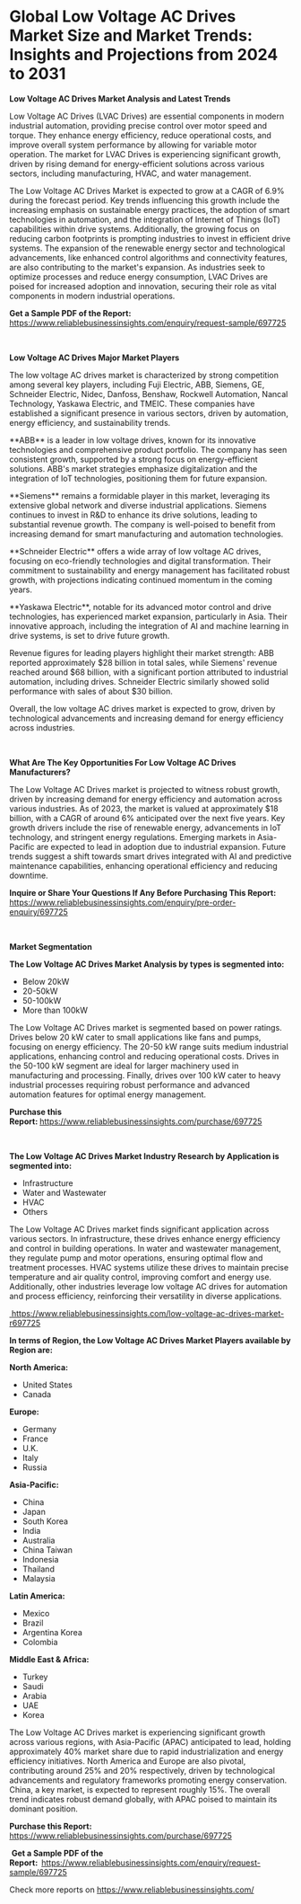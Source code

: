 <p><h1>Global Low Voltage AC Drives Market Size and Market Trends: Insights and Projections from 2024 to 2031</h1></p><p><strong>Low Voltage AC Drives Market Analysis and Latest Trends</strong></p>
<p><p>Low Voltage AC Drives (LVAC Drives) are essential components in modern industrial automation, providing precise control over motor speed and torque. They enhance energy efficiency, reduce operational costs, and improve overall system performance by allowing for variable motor operation. The market for LVAC Drives is experiencing significant growth, driven by rising demand for energy-efficient solutions across various sectors, including manufacturing, HVAC, and water management. </p><p>The Low Voltage AC Drives Market is expected to grow at a CAGR of 6.9% during the forecast period. Key trends influencing this growth include the increasing emphasis on sustainable energy practices, the adoption of smart technologies in automation, and the integration of Internet of Things (IoT) capabilities within drive systems. Additionally, the growing focus on reducing carbon footprints is prompting industries to invest in efficient drive systems. The expansion of the renewable energy sector and technological advancements, like enhanced control algorithms and connectivity features, are also contributing to the market's expansion. As industries seek to optimize processes and reduce energy consumption, LVAC Drives are poised for increased adoption and innovation, securing their role as vital components in modern industrial operations.</p></p>
<p><strong>Get a Sample PDF of the Report:&nbsp;</strong> <a href="https://www.reliablebusinessinsights.com/enquiry/request-sample/697725?utm_campaign=1138&utm_medium=2&utm_source=Github&utm_content=ia&utm_term=27122024&utm_id=low-voltage-ac-drives">https://www.reliablebusinessinsights.com/enquiry/request-sample/697725</a></p>
<p>&nbsp;</p>
<p><strong>Low Voltage AC Drives Major Market Players</strong></p>
<p><p>The low voltage AC drives market is characterized by strong competition among several key players, including Fuji Electric, ABB, Siemens, GE, Schneider Electric, Nidec, Danfoss, Benshaw, Rockwell Automation, Nancal Technology, Yaskawa Electric, and TMEIC. These companies have established a significant presence in various sectors, driven by automation, energy efficiency, and sustainability trends.</p><p>**ABB** is a leader in low voltage drives, known for its innovative technologies and comprehensive product portfolio. The company has seen consistent growth, supported by a strong focus on energy-efficient solutions. ABB's market strategies emphasize digitalization and the integration of IoT technologies, positioning them for future expansion.</p><p>**Siemens** remains a formidable player in this market, leveraging its extensive global network and diverse industrial applications. Siemens continues to invest in R&D to enhance its drive solutions, leading to substantial revenue growth. The company is well-poised to benefit from increasing demand for smart manufacturing and automation technologies.</p><p>**Schneider Electric** offers a wide array of low voltage AC drives, focusing on eco-friendly technologies and digital transformation. Their commitment to sustainability and energy management has facilitated robust growth, with projections indicating continued momentum in the coming years.</p><p>**Yaskawa Electric**, notable for its advanced motor control and drive technologies, has experienced market expansion, particularly in Asia. Their innovative approach, including the integration of AI and machine learning in drive systems, is set to drive future growth.</p><p>Revenue figures for leading players highlight their market strength: ABB reported approximately $28 billion in total sales, while Siemens' revenue reached around $68 billion, with a significant portion attributed to industrial automation, including drives. Schneider Electric similarly showed solid performance with sales of about $30 billion.</p><p>Overall, the low voltage AC drives market is expected to grow, driven by technological advancements and increasing demand for energy efficiency across industries.</p></p>
<p>&nbsp;</p>
<p><strong>What Are The Key Opportunities For Low Voltage AC Drives Manufacturers?</strong></p>
<p><p>The Low Voltage AC Drives market is projected to witness robust growth, driven by increasing demand for energy efficiency and automation across various industries. As of 2023, the market is valued at approximately $18 billion, with a CAGR of around 6% anticipated over the next five years. Key growth drivers include the rise of renewable energy, advancements in IoT technology, and stringent energy regulations. Emerging markets in Asia-Pacific are expected to lead in adoption due to industrial expansion. Future trends suggest a shift towards smart drives integrated with AI and predictive maintenance capabilities, enhancing operational efficiency and reducing downtime.</p></p>
<p><strong>Inquire or Share Your Questions If Any Before Purchasing This Report:</strong> <a href="https://www.reliablebusinessinsights.com/enquiry/pre-order-enquiry/697725?utm_campaign=1138&utm_medium=2&utm_source=Github&utm_content=ia&utm_term=27122024&utm_id=low-voltage-ac-drives">https://www.reliablebusinessinsights.com/enquiry/pre-order-enquiry/697725</a></p>
<p>&nbsp;</p>
<p><strong>Market Segmentation</strong></p>
<p><strong>The Low Voltage AC Drives Market Analysis by types is segmented into:</strong></p>
<p><ul><li>Below 20kW</li><li>20-50kW</li><li>50-100kW</li><li>More than 100kW</li></ul></p>
<p><p>The Low Voltage AC Drives market is segmented based on power ratings. Drives below 20 kW cater to small applications like fans and pumps, focusing on energy efficiency. The 20-50 kW range suits medium industrial applications, enhancing control and reducing operational costs. Drives in the 50-100 kW segment are ideal for larger machinery used in manufacturing and processing. Finally, drives over 100 kW cater to heavy industrial processes requiring robust performance and advanced automation features for optimal energy management.</p></p>
<p><strong>Purchase this Report:&nbsp;</strong><a href="https://www.reliablebusinessinsights.com/purchase/697725?utm_campaign=1138&utm_medium=2&utm_source=Github&utm_content=ia&utm_term=27122024&utm_id=low-voltage-ac-drives">https://www.reliablebusinessinsights.com/purchase/697725</a></p>
<p>&nbsp;</p>
<p><strong>The Low Voltage AC Drives Market Industry Research by Application is segmented into:</strong></p>
<p><ul><li>Infrastructure</li><li>Water and Wastewater</li><li>HVAC</li><li>Others</li></ul></p>
<p><p>The Low Voltage AC Drives market finds significant application across various sectors. In infrastructure, these drives enhance energy efficiency and control in building operations. In water and wastewater management, they regulate pump and motor operations, ensuring optimal flow and treatment processes. HVAC systems utilize these drives to maintain precise temperature and air quality control, improving comfort and energy use. Additionally, other industries leverage low voltage AC drives for automation and process efficiency, reinforcing their versatility in diverse applications.</p></p>
<p><a href="https://www.reliablebusinessinsights.com/low-voltage-ac-drives-market-r697725?utm_campaign=1138&utm_medium=2&utm_source=Github&utm_content=ia&utm_term=27122024&utm_id=low-voltage-ac-drives">&nbsp;https://www.reliablebusinessinsights.com/low-voltage-ac-drives-market-r697725</a></p>
<p><strong>In terms of Region, the Low Voltage AC Drives Market Players available by Region are:</strong></p>
<p>
    <p> <strong> North America: </strong>
        <ul>
            <li>United States</li>
            <li>Canada</li>
        </ul>
        </p> 
    <p> <strong> Europe: </strong>
        <ul>
            <li>Germany</li>
            <li>France</li>
            <li>U.K.</li>
            <li>Italy</li>
            <li>Russia</li>
        </ul>
        </p> 
    <p> <strong> Asia-Pacific: </strong>
        <ul>
            <li>China</li>
            <li>Japan</li>
            <li>South Korea</li>
            <li>India</li>
            <li>Australia</li>
            <li>China Taiwan</li>
            <li>Indonesia</li>
            <li>Thailand</li>
            <li>Malaysia</li>
        </ul>
        </p> 
    <p> <strong> Latin America: </strong>
        <ul>
            <li>Mexico</li>
            <li>Brazil</li>
            <li>Argentina Korea</li>
            <li>Colombia</li>
        </ul>
        </p> 
    <p> <strong> Middle East & Africa: </strong>
        <ul>
            <li>Turkey</li>
            <li>Saudi</li>
            <li>Arabia</li>
            <li>UAE</li>
            <li>Korea</li>
        </ul>
    </p>
    </p>
<p><p>The Low Voltage AC Drives market is experiencing significant growth across various regions, with Asia-Pacific (APAC) anticipated to lead, holding approximately 40% market share due to rapid industrialization and energy efficiency initiatives. North America and Europe are also pivotal, contributing around 25% and 20% respectively, driven by technological advancements and regulatory frameworks promoting energy conservation. China, a key market, is expected to represent roughly 15%. The overall trend indicates robust demand globally, with APAC poised to maintain its dominant position.</p></p>
<p><strong>Purchase this Report: </strong><a href="https://www.reliablebusinessinsights.com/purchase/697725?utm_campaign=1138&utm_medium=2&utm_source=Github&utm_content=ia&utm_term=27122024&utm_id=low-voltage-ac-drives">https://www.reliablebusinessinsights.com/purchase/697725</a></p>
<p>&nbsp;<strong>Get a Sample PDF of the Report:&nbsp;&nbsp;</strong><a href="https://www.reliablebusinessinsights.com/enquiry/request-sample/697725?utm_campaign=1138&utm_medium=2&utm_source=Github&utm_content=ia&utm_term=27122024&utm_id=low-voltage-ac-drives">https://www.reliablebusinessinsights.com/enquiry/request-sample/697725</a></p>
<p><strong></strong></p>
<p>Check more reports on <a href="https://www.reliablebusinessinsights.com/?utm_campaign=1138&utm_medium=2&utm_source=Github&utm_content=ia&utm_term=27122024&utm_id=low-voltage-ac-drives">https://www.reliablebusinessinsights.com/</a></p>